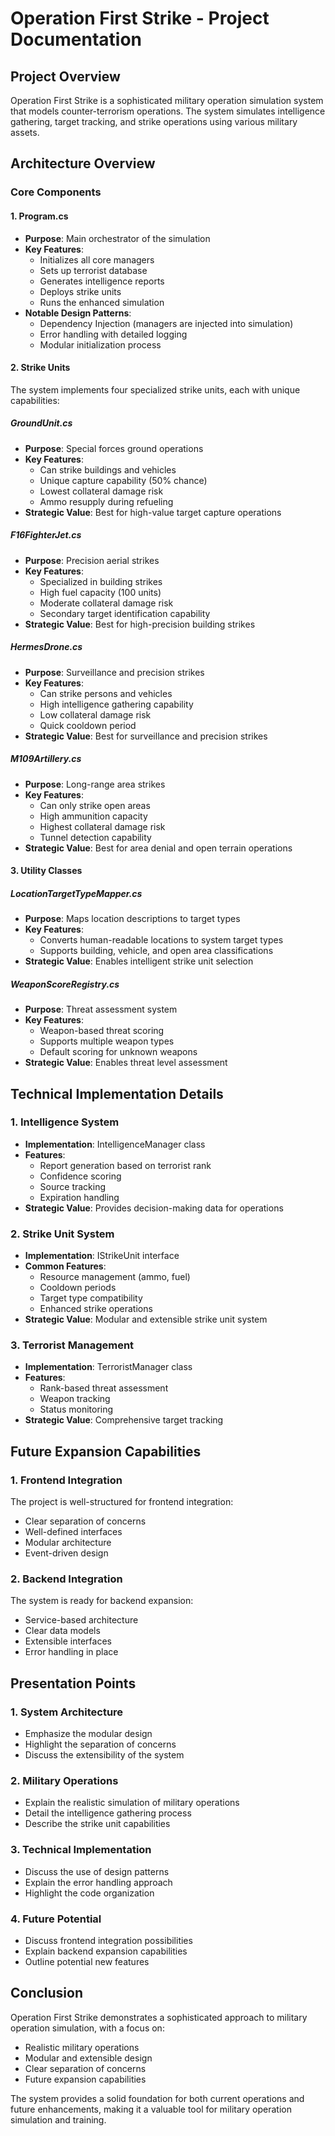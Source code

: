 # Operation First Strike - Project Documentation

## Project Overview
Operation First Strike is a sophisticated military operation simulation system that models counter-terrorism operations. The system simulates intelligence gathering, target tracking, and strike operations using various military assets.

## Architecture Overview

### Core Components

#### 1. Program.cs
- **Purpose**: Main orchestrator of the simulation
- **Key Features**:
  - Initializes all core managers
  - Sets up terrorist database
  - Generates intelligence reports
  - Deploys strike units
  - Runs the enhanced simulation
- **Notable Design Patterns**:
  - Dependency Injection (managers are injected into simulation)
  - Error handling with detailed logging
  - Modular initialization process

#### 2. Strike Units
The system implements four specialized strike units, each with unique capabilities:

##### GroundUnit.cs
- **Purpose**: Special forces ground operations
- **Key Features**:
  - Can strike buildings and vehicles
  - Unique capture capability (50% chance)
  - Lowest collateral damage risk
  - Ammo resupply during refueling
- **Strategic Value**: Best for high-value target capture operations

##### F16FighterJet.cs
- **Purpose**: Precision aerial strikes
- **Key Features**:
  - Specialized in building strikes
  - High fuel capacity (100 units)
  - Moderate collateral damage risk
  - Secondary target identification capability
- **Strategic Value**: Best for high-precision building strikes

##### HermesDrone.cs
- **Purpose**: Surveillance and precision strikes
- **Key Features**:
  - Can strike persons and vehicles
  - High intelligence gathering capability
  - Low collateral damage risk
  - Quick cooldown period
- **Strategic Value**: Best for surveillance and precision strikes

##### M109Artillery.cs
- **Purpose**: Long-range area strikes
- **Key Features**:
  - Can only strike open areas
  - High ammunition capacity
  - Highest collateral damage risk
  - Tunnel detection capability
- **Strategic Value**: Best for area denial and open terrain operations

#### 3. Utility Classes

##### LocationTargetTypeMapper.cs
- **Purpose**: Maps location descriptions to target types
- **Key Features**:
  - Converts human-readable locations to system target types
  - Supports building, vehicle, and open area classifications
- **Strategic Value**: Enables intelligent strike unit selection

##### WeaponScoreRegistry.cs
- **Purpose**: Threat assessment system
- **Key Features**:
  - Weapon-based threat scoring
  - Supports multiple weapon types
  - Default scoring for unknown weapons
- **Strategic Value**: Enables threat level assessment

## Technical Implementation Details

### 1. Intelligence System
- **Implementation**: IntelligenceManager class
- **Features**:
  - Report generation based on terrorist rank
  - Confidence scoring
  - Source tracking
  - Expiration handling
- **Strategic Value**: Provides decision-making data for operations

### 2. Strike Unit System
- **Implementation**: IStrikeUnit interface
- **Common Features**:
  - Resource management (ammo, fuel)
  - Cooldown periods
  - Target type compatibility
  - Enhanced strike operations
- **Strategic Value**: Modular and extensible strike unit system

### 3. Terrorist Management
- **Implementation**: TerroristManager class
- **Features**:
  - Rank-based threat assessment
  - Weapon tracking
  - Status monitoring
- **Strategic Value**: Comprehensive target tracking

## Future Expansion Capabilities

### 1. Frontend Integration
The project is well-structured for frontend integration:
- Clear separation of concerns
- Well-defined interfaces
- Modular architecture
- Event-driven design

### 2. Backend Integration
The system is ready for backend expansion:
- Service-based architecture
- Clear data models
- Extensible interfaces
- Error handling in place

## Presentation Points

### 1. System Architecture
- Emphasize the modular design
- Highlight the separation of concerns
- Discuss the extensibility of the system

### 2. Military Operations
- Explain the realistic simulation of military operations
- Detail the intelligence gathering process
- Describe the strike unit capabilities

### 3. Technical Implementation
- Discuss the use of design patterns
- Explain the error handling approach
- Highlight the code organization

### 4. Future Potential
- Discuss frontend integration possibilities
- Explain backend expansion capabilities
- Outline potential new features

## Conclusion
Operation First Strike demonstrates a sophisticated approach to military operation simulation, with a focus on:
- Realistic military operations
- Modular and extensible design
- Clear separation of concerns
- Future expansion capabilities

The system provides a solid foundation for both current operations and future enhancements, making it a valuable tool for military operation simulation and training. 
